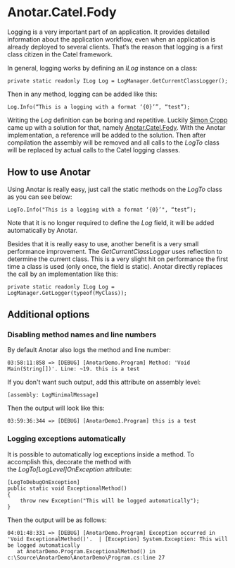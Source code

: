 # Anotar.Catel.Fody

Logging is a very important part of an application. It provides detailed information about the application workflow, even when an application is already deployed to several clients. That’s the reason that logging is a first class citizen in the Catel framework.

In general, logging works by defining an *ILog* instance on a class:

```
private static readonly ILog Log = LogManager.GetCurrentClassLogger();
```

Then in any method, logging can be added like this:

```
Log.Info(“This is a logging with a format ‘{0}’”, “test”);
```

Writing the *Log* definition can be boring and repetitive. Luckily [Simon Cropp](http://twitter.com/simoncropp) came up with a solution for that, namely [Anotar.Catel.Fody](http://www.nuget.org/packages/Anotar.Catel.Fody/). With the Anotar implementation, a reference will be added to the solution. Then after compilation the assembly will be removed and all calls to the *LogTo* class will be replaced by actual calls to the Catel logging classes.

## How to use Anotar

Using Anotar is really easy, just call the static methods on the *LogTo* class as you can see below:

```
LogTo.Info("This is a logging with a format ‘{0}’", “test”);
```

Note that it is no longer required to define the *Log* field, it will be added automatically by Anotar.

Besides that it is really easy to use, another benefit is a very small performance improvement. The *GetCurrentClassLogger* uses reflection to determine the current class. This is a very slight hit on performance the first time a class is used (only once, the field is static). Anotar directly replaces the call by an implementation like this:

```
private static readonly ILog Log = LogManager.GetLogger(typeof(MyClass));
```

## Additional options

### Disabling method names and line numbers

By default Anotar also logs the method and line number:

```
03:58:11:858 => [DEBUG] [AnotarDemo.Program] Method: 'Void Main(String[])'. Line: ~19. this is a test
```

If you don't want such output, add this attribute on assembly level:

```
[assembly: LogMinimalMessage]
```

Then the output will look like this:

```
03:59:36:344 => [DEBUG] [AnotarDemo1.Program] this is a test
```

### Logging exceptions automatically

It is possible to automatically log exceptions inside a method. To accomplish this, decorate the method with the *LogTo[LogLevel]OnException* attribute:

```
[LogToDebugOnException]
public static void ExceptionalMethod()
{
    throw new Exception("This will be logged automatically");
}
```

Then the output will be as follows:

```
04:01:48:331 => [DEBUG] [AnotarDemo.Program] Exception occurred in 'Void ExceptionalMethod()'.  | [Exception] System.Exception: This will be logged automatically
   at AnotarDemo.Program.ExceptionalMethod() in c:\Source\AnotarDemo\AnotarDemo\Program.cs:line 27
```
